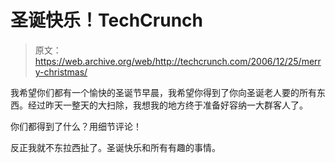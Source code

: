 # 圣诞快乐！TechCrunch

> 原文：<https://web.archive.org/web/http://techcrunch.com/2006/12/25/merry-christmas/>

我希望你们都有一个愉快的圣诞节早晨，我希望你得到了你向圣诞老人要的所有东西。经过昨天一整天的大扫除，我想我的地方终于准备好容纳一大群客人了。

你们都得到了什么？用细节评论！

反正我就不东拉西扯了。圣诞快乐和所有有趣的事情。